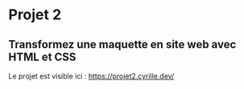 # Projet 2
Transformez une maquette en site web avec HTML et CSS
-
Le projet est visible ici : https://projet2.cyrille.dev/